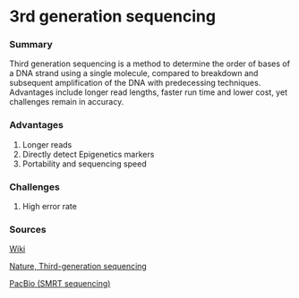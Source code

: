 # 3rd generation sequencing

### Summary

Third generation sequencing is a method to determine the order of bases
of a DNA strand using a single molecule, compared to breakdown and
subsequent amplification of the DNA with predecessing techniques.
Advantages include longer read lengths, faster run time
and lower cost, yet challenges remain in accuracy.

### Advantages

1. Longer reads
2. Directly detect Epigenetics markers
3. Portability and sequencing speed

### Challenges

1. High error rate


### Sources

[Wiki](https://en.wikipedia.org/wiki/Third-generation_sequencing)

[Nature, Third-generation sequencing](https://dx.doi.org/10.1038/nbt0510-426)

[PacBio (SMRT sequencing)](http://www.pacb.com/smrt-science/smrt-sequencing/)